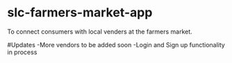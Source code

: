 # slc-farmers-market-app
To connect consumers with local venders at the farmers market.

#Updates
-More vendors to be added soon
-Login and Sign up functionality in process


